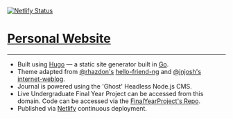 [![Netlify Status](https://api.netlify.com/api/v1/badges/860617a3-646b-4b9a-8c0a-2f94fb358287/deploy-status)](https://app.netlify.com/sites/lpjw/deploys)

#  [Personal Website](https://leewallace.me)


--------------------------------
- Built using [Hugo](https://gohugo.io) &mdash; a static site generator built in [Go](https://golang.org).
- Theme adapted from [@rhazdon's](https://atlialp.com/) [hello-friend-ng](https://github.com/rhazdon/hugo-theme-hello-friend-ng) and [@jnjosh's](https://jnjosh.com) [internet-weblog](https://github.com/jnjosh/internet-weblog).
- Journal is powered using the 'Ghost' Headless Node.js CMS.
- Live Undergraduate Final Year Project can be accessed from this domain. Code can be accessed via the [FinalYearProject's Repo](https://github.com/WallaceDevelopment/FinalYearProject/).
- Published via [Netlify](https://netlify.com) continuous deployment.
